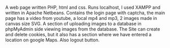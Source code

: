 A web page written PHP, html and css. Runs localhost, I used XAMPP and written in Apache Netbeans. Contains the login page with captcha, the main page has a video from youtube, a local mp4 and mp3, 2 images made in canvas size SVG. A section of uploading images to a database in phpMyAdmin side viewing images from the database. The Site can create and delete cookies, but it also has a section where we have entered a location on google Maps. Also logout button.
